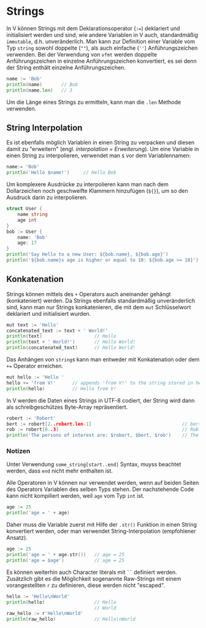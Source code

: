 # Strings

In V können Strings mit dem Deklarationsoperator (`:=`) deklariert und initialisiert werden und sind, wie andere Variablen in V auch, standardmäßig `immutable`, d.h. unveränderlich.
Man kann zur Definition einer Variable vom Typ `string` sowohl doppelte (`""`), als auch einfache (`''`) Anführungszeichen verwenden.
Bei der Verwendung von `vfmt` werden doppelte Anführungszeichen in einzelne Anführungszeichen konvertiert, es sei denn der String enthält einzelne Anführungszeichen.

```go
name := 'Bob'
println(name)       // Bob
println(name.len)   // 3
```

Um die Länge eines Strings zu ermitteln, kann man die `.len` Methode verwenden.

## String Interpolation

Es ist ebenfalls möglich Variablen in einen String zu verpacken und diesen damit zu "erweitern" (engl. _interpolation = Erweiterung_). Um eine Variable in einen String zu interpolieren, verwendet man `$` vor dem Variablennamen:

```go
name:= 'Bob'
println('Hello $name!')     // Hello Bob
```

Um komplexere Ausdrücke zu interpolieren kann man nach dem Dollarzeichen noch geschweifte Klammern hinzufügen (`${}`), um so den Ausdruck darin zu interpolieren.

```go
struct User {
    name string
    age int
}
bob := User {
    name: 'Bob'
    age: 17
}
println('Say Hello to a new User: ${bob.name}, ${bob.age}')             // Say Hello to new User: Bob, 17
println('${bob.name}s age is higher or equal to 18: ${bob.age >= 18}')  // 0 <=> number representation for false
```

## Konkatenation

Strings können mittels des `+` Operators auch aneinander gehängt (konkateniert) werden.
Da Strings ebenfalls standardmäßig unveränderlich sind, kann man nur Strings konkatenieren, die mit dem `mut` Schlüsselwort deklariert und initialisiert wurden.

```go
mut text := 'Hello'
concatenated_text := text + ' World!'
println(text)                   // Hello
println(text + ' World!')       // Hello World!
println(concatenated_text)      // Hello World!
```

Das Anhängen von `string`s kann man entweder mit Konkatenation oder dem `+=` Operator erreichen.

```go
mut hello := 'Hello '
hello += 'from V!'      // appends 'from V!' to the string stored in hello.
println(hello)          // Hello from V!
```

In V werden die Daten eines Strings in UTF-8 codiert, der String wird dann als schreibgeschützes Byte-Array repräsentiert.

```go
robert := 'Robert'
bert := robert[2..robert.len-1]                                 // bert
rob := robert[0..3]                                             // Rob
println('The persons of interest are: $robert, $bert, $rob')    // The persons of interest are: Robert, bert, Rob
```

### Notizen

Unter Verwendung `some_string[start..end]` Syntax, muyss beachtet werden, dass `end` nicht mehr enthalten ist.

Alle Operatoren in V können nur verwendet werden, wenn auf beiden Seiten des Operators Variablen des selben Typs stehen.
Der nachstehende Code kann nicht kompiliert werden, weil `age` vom Typ `int` ist.

```go
age := 25
println('age = ' + age)
```

Daher muss die Variable zuerst mit Hilfe der `.str()` Funktion in einen String konvertiert werden, oder man verwendet String-Interpolation (empfohlener Ansatz).

```go
age := 25
println('age = ' + age.str())   // age = 25
println('age = $age')           // age = 25
```

Es können weiterhin auch Character literals mit ` `` ` definiert werden.
Zusätzlich gibt es die Möglichkeit sogenannte Raw-Strings mit einem vorangestellten `r` zu definieren, diese werden nicht "escaped".

```go
hello := 'Hello\nWorld'
println(hello)                  // Hello
                                // World
raw_hello := r'Hello\nWorld'
println(raw_hello)              // Hello\nWorld
```
